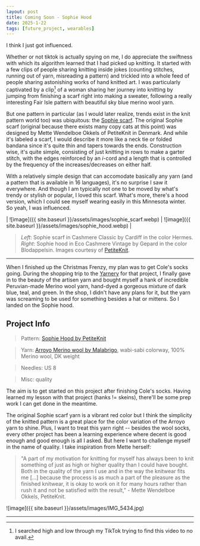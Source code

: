 ```yaml
---
layout: post
title: Coming Soon - Sophie Hood
date: 2025-1-22
tags: [future_project, wearables]
---
```


I think I just got influenced. 



Whether or not tiktok is actually spying on me, I do appreciate the swiftness with which its algorithm learned that I had picked up knitting. It started with a few clips of people sharing knitting inside jokes (counting stitches, running out of yarn, misreading a pattern) and trickled into a whole feed of people sharing astonishing works of hand knitted art. I was particularly captivated by a clip[^1] of a woman sharing her journey into knitting by jumping from finishing a scarf right into making a sweater, following a really interesting Fair Isle pattern with beautiful sky blue merino wool yarn. 

[^1]: I searched high and low through my TikTok trying to find this video to no avail. 


But one pattern in particular (as I would later realize, trends exist in the knit pattern world too) was ubiquitous: the [Sophie scarf](https://www.petiteknit.com/en/collections/halstorklaeder/products/sophie-scarf). The original Sophie scarf (original because there exists many copy cats at this point) was designed by Mette Wendelboe Okkels of PetiteKnit in Denmark. And while it's labeled a scarf, I would describe it more like a neck tie or folded bandana since it's quite thin and tapers towards the ends. Construction wise, it's quite simple, consisting of just knitting in rows to make a garter stitch, with the edges reinforced by an *i*-cord and a length that is controlled by the frequency of the increases/decreases on either half. 


With a relatively simple design that can accomodate basically any yarn (and a pattern that is available in 16 languages), it's no surprise I saw it everywhere. And though I am typically not one to be moved by what's trendy or stylish or popular, I loved this scarf. What's more, there's a hood version, which I could see myself wearing easily in this Minnesota winter. So yeah, I was influenced. 


| ![image]({{ site.baseurl }}/assets/images/sophie_scarf.webp) | ![image]({{ site.baseurl }}/assets/images/sophie_hood.webp) |

> *Left*: Sophie scarf in Cashmere Classic by Cardiff in the color Hermes. *Right*: Sophie hood in Eco Cashmere Vintage by Gepard in the color Blodappelsin. Images courtesy of [PetiteKnit](https://www.petiteknit.com/en).


---

When I finished up the Christmas Frenzy, my plan was to get Cole's socks going. During the shopping trip to the [Yarnery](https://yarnery.com/) for that project, I finally gave in to the beauty of the artisen yarn and bought myself a hank of incredible Peruvian-made Merino wool yarn, hand-dyed a gorgeous mixture of dark blue, teal, and green. In the shop, I didn't have any plans for it, but the yarn was screaming to be used for something besides a hat or mittens. So I landed on the Sophie hood. 

## Project Info
> Pattern: [Sophie Hood by PetiteKnit](https://www.petiteknit.com/en/collections/halstorklaeder/products/sophie-hood)

> Yarn: [Arroyo Merino wool by Malabrigo](https://yarnery.com/collections/yarn/products/arroyo?variant=43262333780119), wabi-sabi colorway, 100% Merino wool, DK weight

> Needles: US 8

> Misc: quality


The aim is to get started on this project after finishing Cole's socks. Having learned my lesson with that project (hanks != skeins), there'll be some prep work I can get done in the meantime. 

The original Sophie scarf yarn is a vibrant red color but I think the simplicity of the knitted pattern is a great place for the color variation of the Arroyo yarn to shine. Plus, I want to treat this yarn right -- besides the wool socks, every other project has been a learning experience where decent is good enough and good enough is all I asked. But here I want to challenge myself in the name of quality. I take inspiration from Mette herself:

> "A part of my motivation for knitting for myself has always been to knit something of just as high or higher quality than I could have bought. Both in the quality of the yarn I use and in the way the knitwear fits me [...] because the process is as much a part of the pleasure as the finished knitwear, it is okay to work on it for many hours rather than rush it and not be satisfied with the result," - Mette Wendelboe Okkels, PetiteKnit.


![image]({{ site.baseurl }}/assets/images/IMG_5434.jpg)


---





